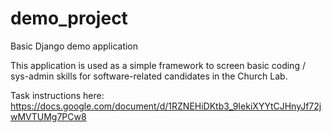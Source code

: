 demo_project
============

Basic Django demo application

This application is used as a simple framework to screen basic coding / sys-admin
skills for software-related candidates in the Church Lab.

Task instructions here:
https://docs.google.com/document/d/1RZNEHiDKtb3_9IekiXYYtCJHnyJf72jwMVTUMg7PCw8

